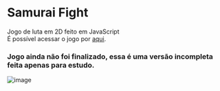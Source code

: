 # Samurai Fight

Jogo de luta em 2D feito em JavaScript<br>
É possível acessar o jogo por <a href="https://arthurfariapeixoto.github.io/Samurai_Fight_JS/">aqui</a>.

### Jogo ainda não foi finalizado, essa é uma versão incompleta feita apenas para estudo.
![image](https://user-images.githubusercontent.com/62031286/207029702-80a2bc7b-1002-4d08-9f88-6d4d91d48b40.png)
